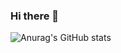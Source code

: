 ### Hi there 👋
![Anurag's GitHub stats](https://github-readme-stats.vercel.app/api?username=wylie39&count_private=true&show_icons=true&theme=vue-dark)


